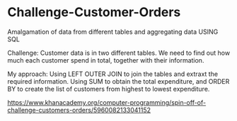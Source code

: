 # Challenge-Customer-Orders
Amalgamation of data from different tables and aggregating data USING SQL

Challenge: Customer data is in two different tables. We need to find out how much each customer spend in total, together with their information. 

My approach: Using LEFT OUTER JOIN to join the tables and extraxt the required information. Using SUM to obtain the total expenditure, and ORDER BY to create the list of customers from highest to lowest expenditure. 


https://www.khanacademy.org/computer-programming/spin-off-of-challenge-customers-orders/5960082133041152

